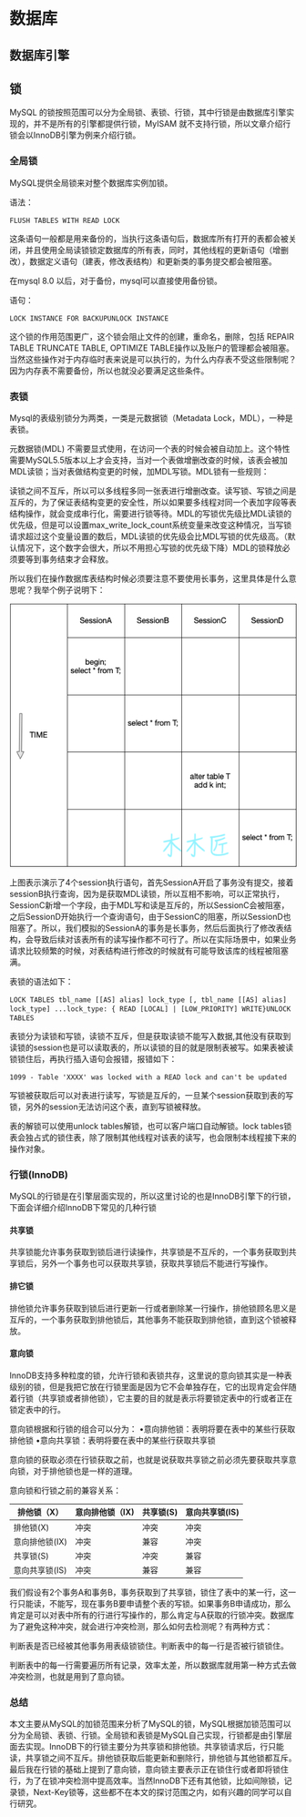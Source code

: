 # 数据库
## 数据库引擎



## 锁
MySQL 的锁按照范围可以分为全局锁、表锁、行锁，其中行锁是由数据库引擎实现的，并不是所有的引擎都提供行锁，MyISAM 就不支持行锁，所以文章介绍行锁会以InnoDB引擎为例来介绍行锁。

### 全局锁 

MySQL提供全局锁来对整个数据库实例加锁。

语法：
 
    FLUSH TABLES WITH READ LOCK

这条语句一般都是用来备份的，当执行这条语句后，数据库所有打开的表都会被关闭，并且使用全局读锁锁定数据库的所有表，同时，其他线程的更新语句（增删改），数据定义语句（建表，修改表结构）和更新类的事务提交都会被阻塞。

在mysql 8.0 以后，对于备份，mysql可以直接使用备份锁。

语句：

    LOCK INSTANCE FOR BACKUPUNLOCK INSTANCE

这个锁的作用范围更广，这个锁会阻止文件的创建，重命名，删除，包括 REPAIR TABLE TRUNCATE TABLE, OPTIMIZE TABLE操作以及账户的管理都会被阻塞。当然这些操作对于内存临时表来说是可以执行的，为什么内存表不受这些限制呢？因为内存表不需要备份，所以也就没必要满足这些条件。

### 表锁 

Mysql的表级别锁分为两类，一类是元数据锁（Metadata Lock，MDL），一种是表锁。

元数据锁(MDL) 不需要显式使用，在访问一个表的时候会被自动加上。这个特性需要MySQL5.5版本以上才会支持，当对一个表做增删改查的时候，该表会被加MDL读锁；当对表做结构变更的时候，加MDL写锁。MDL锁有一些规则：

读锁之间不互斥，所以可以多线程多同一张表进行增删改查。读写锁、写锁之间是互斥的，为了保证表结构变更的安全性，所以如果要多线程对同一个表加字段等表结构操作，就会变成串行化，需要进行锁等待。MDL的写锁优先级比MDL读锁的优先级，但是可以设置max_write_lock_count系统变量来改变这种情况，当写锁请求超过这个变量设置的数后，MDL读锁的优先级会比MDL写锁的优先级高。（默认情况下，这个数字会很大，所以不用担心写锁的优先级下降）MDL的锁释放必须要等到事务结束才会释放。

所以我们在操作数据库表结构时候必须要注意不要使用长事务，这里具体是什么意思呢？我举个例子说明下：

![](./asset/长事务.png)

上图表示演示了4个session执行语句，首先SessionA开启了事务没有提交，接着sessionB执行查询，因为是获取MDL读锁，所以互相不影响，可以正常执行，SessionC新增一个字段，由于MDL写和读是互斥的，所以SessionC会被阻塞，之后SessionD开始执行一个查询语句，由于SessionC的阻塞，所以SessionD也阻塞了。所以，我们模拟的SessionA的事务是长事务，然后后面执行了修改表结构，会导致后续对该表所有的读写操作都不可行了。所以在实际场景中，如果业务请求比较频繁的时候，对表结构进行修改的时候就有可能导致该库的线程被阻塞满。

表锁的语法如下：

```
LOCK TABLES tbl_name [[AS] alias] lock_type [, tbl_name [[AS] alias] lock_type] ...lock_type: { READ [LOCAL] | [LOW_PRIORITY] WRITE}UNLOCK TABLES
```

表锁分为读锁和写锁，读锁不互斥，但是获取读锁不能写入数据,其他没有获取到读锁的session也是可以读取表的，所以读锁的目的就是限制表被写。如果表被读锁锁住后，再执行插入语句会报错，报错如下：
 
    1099 - Table 'XXXX' was locked with a READ lock and can't be updated

写锁被获取后可以对表进行读写，写锁是互斥的，一旦某个session获取到表的写锁，另外的session无法访问这个表，直到写锁被释放。

表的解锁可以使用unlock tables解锁，也可以客户端口自动解锁。lock tables锁表会独占式的锁住表，除了限制其他线程对该表的读写，也会限制本线程接下来的操作对象。

### 行锁(InnoDB) 

MySQL的行锁是在引擎层面实现的，所以这里讨论的也是InnoDB引擎下的行锁，下面会详细介绍InnoDB下常见的几种行锁

#### 共享锁

共享锁能允许事务获取到锁后进行读操作，共享锁是不互斥的，一个事务获取到共享锁后，另外一个事务也可以获取共享锁，获取共享锁后不能进行写操作。

#### 排它锁

排他锁允许事务获取到锁后进行更新一行或者删除某一行操作，排他锁顾名思义是互斥的，一个事务获取到排他锁后，其他事务不能获取到排他锁，直到这个锁被释放。

#### 意向锁

InnoDB支持多种粒度的锁，允许行锁和表锁共存，这里说的意向锁其实是一种表级别的锁，但是我把它放在行锁里面是因为它不会单独存在，它的出现肯定会伴随着行锁（共享锁或者排他锁），它主要的目的就是表示将要锁定表中的行或者正在锁定表中的行。

意向锁根据和行锁的组合可以分为：
•意向排他锁：表明将要在表中的某些行获取排他锁
•意向共享锁：表明将要在表中的某些行获取共享锁

意向锁的获取必须在行锁获取之前，也就是说获取共享锁之前必须先要获取共享意向锁，对于排他锁也是一样的道理。

意向锁和行锁之前的兼容关系： 

排他锁（X）|意向排他锁（IX)|共享锁(S)|意向共享锁(IS)
--------|--------|--------|--------
排他锁(X)|冲突|冲突|冲突|冲突 
意向排他锁(IX)|冲突|兼容|冲突|兼容 
共享锁(S)|冲突|冲突|兼容|兼容 
意向共享锁(IS)|冲突|兼容|兼容|兼容

我们假设有2个事务A和事务B，事务获取到了共享锁，锁住了表中的某一行，这一行只能读，不能写，现在事务B要申请整个表的写锁。如果事务B申请成功，那么肯定是可以对表中所有的行进行写操作的，那么肯定与A获取的行锁冲突。数据库为了避免这种冲突，就会进行冲突检测，那么如何去检测呢？有两种方式：

判断表是否已经被其他事务用表级锁锁住。判断表中的每一行是否被行锁锁住。

判断表中的每一行需要遍历所有记录，效率太差，所以数据库就用第一种方式去做冲突检测，也就是用到了意向锁。

### 总结 

本文主要从MySQL的加锁范围来分析了MySQL的锁，MySQL根据加锁范围可以分为全局锁、表锁、行锁。全局锁和表锁是MySQL自己实现，行锁都是由引擎层面去实现。InnoDB下的行锁主要分为共享锁和排他锁。共享锁请求后，行只能读，共享锁之间不互斥。排他锁获取后能更新和删除行，排他锁与其他锁都互斥。最后我在行锁的基础上提到了意向锁，意向锁主要表示正在锁住行或者即将锁住行，为了在锁冲突检测中提高效率。当然InnoDB下还有其他锁，比如间隙锁，记录锁，Next-Key锁等，这些都不在本文的探讨范围之内，如有兴趣的同学可以自行研究。
